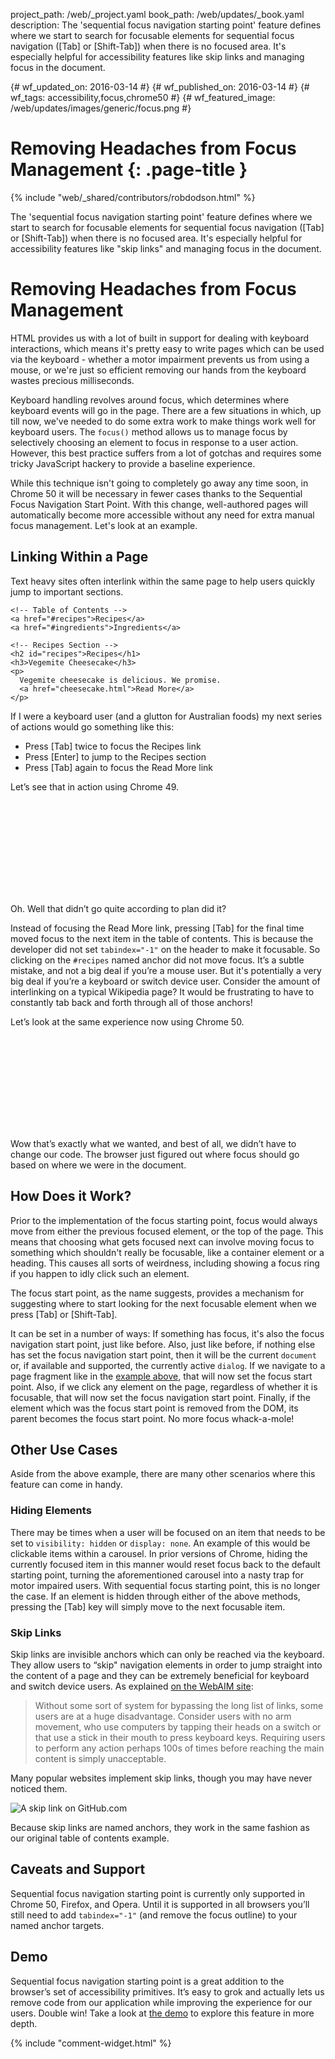 project_path: /web/_project.yaml
book_path: /web/updates/_book.yaml
description: The 'sequential focus navigation starting point' feature defines where we start to search for focusable elements for sequential focus navigation ([Tab] or [Shift-Tab]) when there is no focused area. It's especially helpful for accessibility features like skip links and managing focus in the document.

{# wf_updated_on: 2016-03-14 #}
{# wf_published_on: 2016-03-14 #}
{# wf_tags: accessibility,focus,chrome50 #}
{# wf_featured_image: /web/updates/images/generic/focus.png #}

# Removing Headaches from Focus Management {: .page-title }

{% include "web/_shared/contributors/robdodson.html" %}



The 'sequential focus navigation starting point' feature defines where we start to search for focusable elements for sequential focus navigation ([Tab] or [Shift-Tab]) when there is no focused area. It's especially helpful for accessibility features like "skip links" and managing focus in the document.


# Removing Headaches from Focus Management

HTML provides us with a lot of built in support for dealing with keyboard interactions, which means it's pretty easy to write pages which can be used via the keyboard - whether a motor impairment prevents us from using a mouse, or we're just so efficient removing our hands from the keyboard wastes precious milliseconds.

Keyboard handling revolves around focus, which determines where keyboard events will go in the page. There are a few situations in which, up till now, we've needed to do some extra work to make things work well for keyboard users. The `focus()` method allows us to manage focus by selectively choosing an element to focus in response to a user action. However, this best practice suffers from a lot of gotchas and requires some tricky JavaScript hackery to provide a baseline experience.

While this technique isn't going to completely go away any time soon, in Chrome 50 it will be necessary in fewer cases thanks to the Sequential Focus Navigation Start Point. With this change, well-authored pages will automatically become more accessible without any need for extra manual focus management. Let's look at  an example.

## Linking Within a Page
Text heavy sites often interlink within the same page to help users quickly jump to important sections.


    <!-- Table of Contents -->
    <a href="#recipes">Recipes</a>
    <a href="#ingredients">Ingredients</a>
    
    <!-- Recipes Section -->
    <h2 id="recipes">Recipes</h1>
    <h3>Vegemite Cheesecake</h3>
    <p>
      Vegemite cheesecake is delicious. We promise.
      <a href="cheesecake.html">Read More</a>
    </p>
    

If I were a keyboard user (and a glutton for Australian foods) my next series of actions would go something like this:

- Press \[Tab\] twice to focus the Recipes link
- Press \[Enter\] to jump to the Recipes section
- Press \[Tab\] again to focus the Read More link

Let’s see that in action using Chrome 49.

<div class="video-wrapper">
  <iframe class="devsite-embedded-youtube-video" data-video-id="eUut7VOyER0"
          data-autohide="1" data-showinfo="0" frameborder="0" allowfullscreen>
  </iframe>
</div>

Oh. Well that didn’t go quite according to plan did it?

Instead of focusing the Read More link, pressing \[Tab\] for the final time moved focus to the next item in the table of contents. This is because the developer did not set `tabindex="-1"` on the header to make it focusable. So clicking on the `#recipes` named anchor did not move focus. It’s a subtle mistake, and not a big deal if you’re a mouse user. But it's potentially a very big deal if you’re a keyboard or switch device user. Consider the amount of interlinking on a typical Wikipedia page? It would be frustrating to have to constantly tab back and forth through all of those anchors!

Let’s look at the same experience now using Chrome 50.

<a id="chrome-50-focus" href="#"></a>
<div class="video-wrapper">
  <iframe class="devsite-embedded-youtube-video" data-video-id="GWq48f5Fu7o"
          data-autohide="1" data-showinfo="0" frameborder="0" allowfullscreen>
  </iframe>
</div>

Wow that’s exactly what we wanted, and best of all, we didn’t have to change our code. The browser just figured out where focus should go based on where we were in the document.

## How Does it Work?
Prior to the implementation of the focus starting point, focus would always move from either the previous focused element, or the top of the page. This means that choosing what gets focused next can involve moving focus to something which shouldn't really be focusable, like a container element or a heading. This causes all sorts of weirdness, including showing a focus ring if you happen to idly click such an element.

The focus start point, as the name suggests, provides a mechanism for suggesting where to start looking for the next focusable element when we press \[Tab\] or \[Shift-Tab\].

It can be set in a number of ways:
If something has focus, it's also the focus navigation start point, just like before.
Also, just like before, if nothing else has set the focus navigation start point, then it will be the current `document` or, if available and supported, the currently active `dialog`.
If we navigate to a page fragment like in the <a href="#chrome-50-focus">example above</a>, that will now set the focus start point.
Also, if we click any element on the page, regardless of whether it is focusable, that will now set the focus navigation start point.
Finally, if the element which was the focus start point is removed from the DOM, its parent becomes the focus start point. No more focus whack-a-mole!

## Other Use Cases
Aside from the above example, there are many other scenarios where this feature can come in handy.

### Hiding Elements
There may be times when a user will be focused on an item that needs to be set to `visibility: hidden` or `display: none`. An example of this would be clickable items within a carousel. In prior versions of Chrome, hiding the currently focused item in this manner would reset focus back to the default starting point, turning the aforementioned carousel into a nasty trap for motor impaired users. With sequential focus starting point, this is no longer the case. If an element is hidden through either of the above methods, pressing the \[Tab\] key will simply move to the next focusable item.

### Skip Links
Skip links are invisible anchors which can only be reached via the keyboard. They allow users to “skip" navigation elements in order to jump straight into the content of a page and they can be extremely beneficial for keyboard and switch device users. As explained [on the WebAIM site](http://webaim.org/techniques/skipnav/):

> Without some sort of system for bypassing the long list of links, some users are at a huge disadvantage. Consider users with no arm movement, who use computers by tapping their heads on a switch or that use a stick in their mouth to press keyboard keys. Requiring users to perform any action perhaps 100s of times before reaching the main content is simply unacceptable.


Many popular websites implement skip links, though you may have never noticed them.

![A skip link on GitHub.com](/web/updates/images/2016/03/focus-start-point/gh-skip.jpg)

Because skip links are named anchors, they work in the same fashion as our original table of contents example.

## Caveats and Support
Sequential focus navigation starting point is currently only supported in Chrome 50, Firefox, and Opera. Until it is supported in all browsers you’ll still need to add `tabindex="-1"` (and remove the focus outline) to your named anchor targets.

## Demo
Sequential focus navigation starting point is a great addition to the browser’s set of accessibility primitives. It’s easy to grok and actually lets us remove code from our application while improving the experience for our users. Double win! Take a look at [the demo](https://googlechrome.github.io/samples/focus-navigation-start-point/index.html) to explore this feature in more depth.


{% include "comment-widget.html" %}
